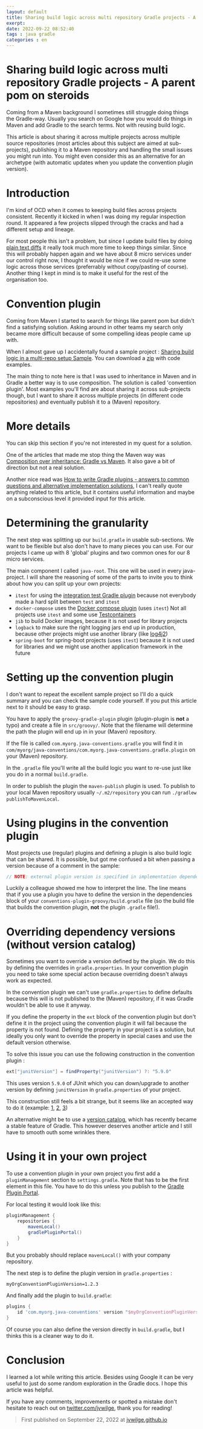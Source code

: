 ```yaml
---
layout: default
title: Sharing build logic across multi repository Gradle projects - A parent pom on steroids
exerpt: 
date: 2022-09-22 08:52:40
tags : java gradle
categories : en
---
```

Sharing build logic across multi repository Gradle projects - A parent pom on steroids
===

Coming from a Maven background I sometimes still struggle doing things the Gradle-way. Usually you search on Google how you would do things in Maven and add Gradle to the search terms. Not with reusing build logic. 

<!--more-->

This article is about sharing it across multiple projects across multiple source repositories (most articles about this subject are aimed at sub-projects), publishing it to a Maven repository and handling the small issues you might run into. You might even consider this as an alternative for an archetype (with automatic updates when you update the convention plugin version).

# Introduction

I'm kind of OCD when it comes to keeping build files across projects consistent. Recently it kicked in when I was doing my regular inspection round. It appeared a few projects slipped through the cracks and had a different setup and lineage.

For most people this isn't a problem, but since I update build files by doing [plain text diffs](https://www.jetbrains.com/go/guide/tips/compare-with-clipboard/#:~:text=Select%20any%20pair%20of%20files,file%20to%20compare%20it%20to.) it really took much more time to keep things similar. Since this will probably happen again and we have about 8 micro services under our control right now, I thought it would be nice if we could re-use some logic across those services (preferrably without copy/pasting of course). Another thing I kept in mind is to make it useful for the rest of the organisation too.

# Convention plugin

Coming from Maven I started to search for things like parent pom but didn't find a satisfying solution.
Asking around in other teams my search only became more difficult because of some compelling ideas people came up with.

When I almost gave up I accidentally found a sample project : [Sharing build logic in a multi-repo setup Sample](https://docs.gradle.org/current/samples/sample_publishing_convention_plugins.html). You can download a [zip](https://docs.gradle.org/current/samples/zips/sample_publishing_convention_plugins-groovy-dsl.zip) with code examples.

The main thing to note here is that I was used to inheritance in Maven and in Gradle a better way is to use composition. The solution is called 'convention plugin'. Most examples you'll find are about sharing it across sub-projects though, but I want to share it across multiple projects (in different code repositories) and eventually publish it to a (Maven) repository.

# More details

You can skip this section if you're not interested in my quest for a solution.

One of the articles that made me stop thing the Maven way was [Composition over inheritance: Gradle vs Maven](https://melix.github.io/blog/2021/12/composition-in-gradle.html). It also gave a bit of direction but not a real solution.

Another nice read was [How to write Gradle plugins - answers to common questions and alternative implementation solutions](https://androidexample365.com/how-to-write-gradle-plugins-answers-to-common-questions-and-alternative-implementation-solutions/), I can't really quote anything related to this article, but it contains useful information and maybe on a subconscious level it provided input for this article.

# Determining the granularity

The next step was splitting up our `build.gradle` in usable sub-sections. We want to be flexible but also don't have to many pieces you can use. For our projects I came up with 8 'global' plugins and two common ones for our 8 micro services.

The main component I called `java-root`. This one will be used in every java-project.
I will share the reasoning of some of the parts to invite you to think about how you can split  up your own projects:
- `itest` for using the [integration test Gradle plugin](https://plugins.gradle.org/plugin/com.softeq.gradle.itest) because not everybody made a hard split between `test` and `itest`
- `docker-compose` uses the [Docker compose plugin](https://github.com/avast/gradle-docker-compose-plugin) (uses `itest`) Not all projects use `itest` and some use [Testcontainers](https://www.testcontainers.org/)
- `jib` to build Docker images, because it is not used for library projects
- `logback` to make sure the right logging jars end up in production, because other projects might use another library (like [log4j2](https://logging.apache.org/log4j/2.x/))
- `spring-boot` for spring-boot projects (uses `itest`) because it is not used for libraries and we might use another application framework in the future

# Setting up the convention plugin

I don't want to repeat the excellent sample project so I'll do a quick summary and you can check the sample code yourself. If you put this article next to it should be easy to grasp.

You have to apply the `groovy-gradle-plugin` plugin (plugin-plugin is **not** a typo) and create a file in `src/groovy/`. Note that the filename will determine the path the plugin will end up in in your (Maven) repository.

If the file is called `com.myorg.java-conventions.gradle` you will find it in `com/myorg/java-conventions/com.myorg.java-conventions.gradle.plugin` on your (Maven) repository.

In the `.gradle` file you'll write all the build logic you want to re-use just like you do in a normal `build.gradle`.

In order to publish the plugin the `maven-publish` plugin is used. To publish to your local Maven repository usually `~/.m2/repository` you can run `./gradlew publishToMavenLocal`.


# Using plugins in the convention plugin

Most projects use (regular) plugins and defining a plugin is also build logic that can be shared. It is possible,  but got me confused a bit when passing a version because of a comment in the sample:

```java
// NOTE: external plugin version is specified in implementation dependency artifact of the project's build file
```

Luckily a colleague showed me how to interpret the line. The line means that if you use a plugin you have to define the version in the dependencies block of your `conventions-plugin-groovy/build.gradle` file (so the build file that builds the convention plugin, **not** the plugin `.gradle` file!).

# Overriding dependency versions (without version catalog)

Sometimes you want to override a version defined by the plugin. We do this by defining the overrides in `gradle.properties`. In your convention plugin you need to take some special action because overriding doesn't always work as expected.

In the convention plugin we can't use `gradle.properties` to define defaults because this will is not published to the (Maven) repository, if it was Gradle wouldn't be able to use it anyway.

If you define the property in the `ext` block of the convention plugin but don't define it in the project using the convention plugin it will fail because the property is not found. Defining the property in your project is a solution, but ideally you only want to override the property in special cases and use the default version otherwise.

To solve this issue you can use the following construction in the convention plugin :

```groovy
ext["junitVersion"] = findProperty("junitVersion") ?: "5.9.0"
```

This uses version `5.9.0` of JUnit which you can down/upgrade to another version by defining `junitVersion` in `gradle.properties` of your project.

This construction still feels a bit strange, but it seems like an accepted way to do it (example: [1](https://discuss.gradle.org/t/ext-properties-and-p-overrides/21269),
[2](https://docs.spring.io/spring-boot/docs/current/gradle-plugin/reference/htmlsingle/#running-your-application.passing-system-properties),
[3](https://blog.mrhaki.com/2016/05/gradle-goodness-get-property-or-default.html))

An alternative might be to use a [version catalog](https://sourcediving.com/manage-your-gradle-dependencies-with-version-catalog-not-only-in-android-114117647cdb), which has recently became a stable feature of Gradle. This however deserves another article and I still have to smooth outh some wrinkles there.

# Using it in your own project

To use a convention plugin in your own project you first add a `pluginManagement` section to `settings.gradle`. Note that has to be the first element in this file. You have to do this unless you publish to the [Gradle Plugin Portal](https://plugins.gradle.org/).

For local testing it would look like this:
```groovy
pluginManagement {
    repositories {
        mavenLocal()
        gradlePluginPortal()
    }
}
```

But you probably should replace `mavenLocal()` with your company repository.

The next step is to define the plugin version in `gradle.properties` :

```properties
myOrgConventionPluginVersion=1.2.3
```

And finally add the plugin to `build.gradle`:

```groovy
plugins {
    id 'com.myorg.java-conventions' version "$myOrgConventionPluginVersion"
}
```

Of course you can also define the version directly in `build.gradle`, but I thinks this is a cleaner way to do it.

# Conclusion

I learned a lot while writing this article. Besides using Google it can be very useful to just do some random exploration in the Gradle docs. I hope this article was helpful.

If you have any comments, improvements or spotted a mistake don't hesitate to reach out on [twitter.com/jvwilge](https://twitter.com/jvwilge), thank you for reading!

> First published on September 22, 2022 at [jvwilge.github.io](http://jvwilge.github.io)